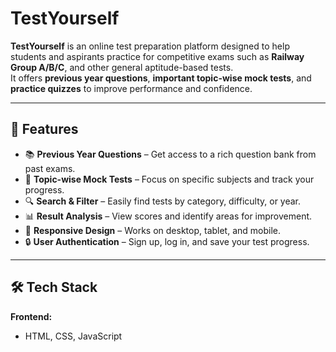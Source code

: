 # TestYourself

**TestYourself** is an online test preparation platform designed to help students and aspirants practice for competitive exams such as **Railway Group A/B/C**, and other general aptitude-based tests.  
It offers **previous year questions**, **important topic-wise mock tests**, and **practice quizzes** to improve performance and confidence.

---

## 🚀 Features

- 📚 **Previous Year Questions** – Get access to a rich question bank from past exams.
- 📝 **Topic-wise Mock Tests** – Focus on specific subjects and track your progress.
- 🔍 **Search & Filter** – Easily find tests by category, difficulty, or year.
- 📊 **Result Analysis** – View scores and identify areas for improvement.
- 📱 **Responsive Design** – Works on desktop, tablet, and mobile.
- 🔒 **User Authentication** – Sign up, log in, and save your test progress.

---

## 🛠️ Tech Stack

**Frontend:**
- HTML, CSS, JavaScript
